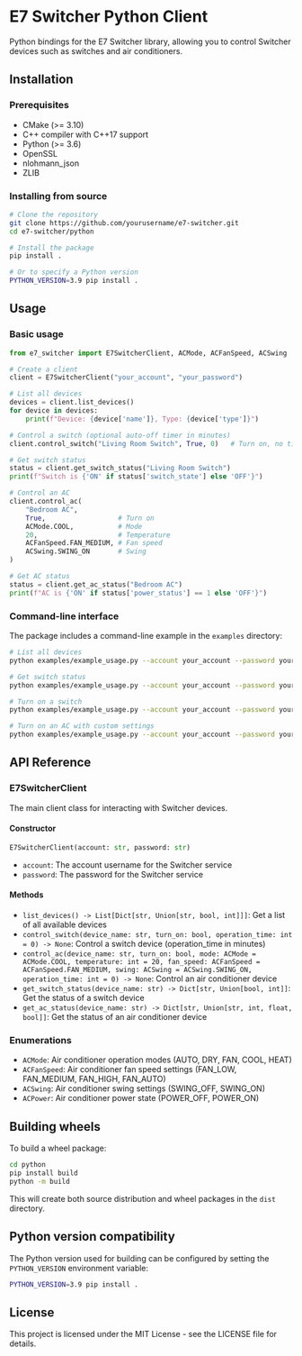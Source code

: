 # E7 Switcher Python Client

Python bindings for the E7 Switcher library, allowing you to control Switcher devices such as switches and air conditioners.

## Installation

### Prerequisites

- CMake (>= 3.10)
- C++ compiler with C++17 support
- Python (>= 3.6)
- OpenSSL
- nlohmann_json
- ZLIB

### Installing from source

```bash
# Clone the repository
git clone https://github.com/yourusername/e7-switcher.git
cd e7-switcher/python

# Install the package
pip install .

# Or to specify a Python version
PYTHON_VERSION=3.9 pip install .
```

## Usage

### Basic usage

```python
from e7_switcher import E7SwitcherClient, ACMode, ACFanSpeed, ACSwing

# Create a client
client = E7SwitcherClient("your_account", "your_password")

# List all devices
devices = client.list_devices()
for device in devices:
    print(f"Device: {device['name']}, Type: {device['type']}")

# Control a switch (optional auto-off timer in minutes)
client.control_switch("Living Room Switch", True, 0)   # Turn on, no timer

# Get switch status
status = client.get_switch_status("Living Room Switch")
print(f"Switch is {'ON' if status['switch_state'] else 'OFF'}")

# Control an AC
client.control_ac(
    "Bedroom AC",
    True,                  # Turn on
    ACMode.COOL,           # Mode
    20,                    # Temperature
    ACFanSpeed.FAN_MEDIUM, # Fan speed
    ACSwing.SWING_ON       # Swing
)

# Get AC status
status = client.get_ac_status("Bedroom AC")
print(f"AC is {'ON' if status['power_status'] == 1 else 'OFF'}")
```

### Command-line interface

The package includes a command-line example in the `examples` directory:

```bash
# List all devices
python examples/example_usage.py --account your_account --password your_password list

# Get switch status
python examples/example_usage.py --account your_account --password your_password switch-status --device "Living Room Switch"

# Turn on a switch
python examples/example_usage.py --account your_account --password your_password switch-on --device "Living Room Switch"

# Turn on an AC with custom settings
python examples/example_usage.py --account your_account --password your_password ac-on --device "Bedroom AC" --mode cool --temp 22 --fan high --swing on
```

## API Reference

### E7SwitcherClient

The main client class for interacting with Switcher devices.

#### Constructor

```python
E7SwitcherClient(account: str, password: str)
```

- `account`: The account username for the Switcher service
- `password`: The password for the Switcher service

#### Methods

- `list_devices() -> List[Dict[str, Union[str, bool, int]]]`: Get a list of all available devices
- `control_switch(device_name: str, turn_on: bool, operation_time: int = 0) -> None`: Control a switch device (operation_time in minutes)
- `control_ac(device_name: str, turn_on: bool, mode: ACMode = ACMode.COOL, temperature: int = 20, fan_speed: ACFanSpeed = ACFanSpeed.FAN_MEDIUM, swing: ACSwing = ACSwing.SWING_ON, operation_time: int = 0) -> None`: Control an air conditioner device
- `get_switch_status(device_name: str) -> Dict[str, Union[bool, int]]`: Get the status of a switch device
- `get_ac_status(device_name: str) -> Dict[str, Union[str, int, float, bool]]`: Get the status of an air conditioner device

### Enumerations

- `ACMode`: Air conditioner operation modes (AUTO, DRY, FAN, COOL, HEAT)
- `ACFanSpeed`: Air conditioner fan speed settings (FAN_LOW, FAN_MEDIUM, FAN_HIGH, FAN_AUTO)
- `ACSwing`: Air conditioner swing settings (SWING_OFF, SWING_ON)
- `ACPower`: Air conditioner power state (POWER_OFF, POWER_ON)

## Building wheels

To build a wheel package:

```bash
cd python
pip install build
python -m build
```

This will create both source distribution and wheel packages in the `dist` directory.

## Python version compatibility

The Python version used for building can be configured by setting the `PYTHON_VERSION` environment variable:

```bash
PYTHON_VERSION=3.9 pip install .
```

## License

This project is licensed under the MIT License - see the LICENSE file for details.
